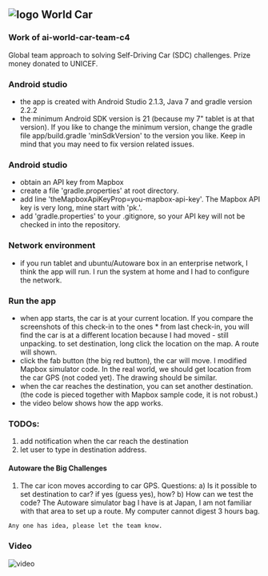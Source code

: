 ## ![logo](https://github.com/wfs/ai-world-car-team-c4/blob/master/app/src/main/res/mipmap-mdpi/ic_launcher.png?raw=true) World Car ##

### Work of ai-world-car-team-c4 ###
Global team approach to solving Self-Driving Car (SDC) challenges. Prize money donated to UNICEF.

### Android studio ###
* the app is created with Android Studio 2.1.3, Java 7 and gradle version 2.2.2
* the minimum Android SDK version is 21 (because my 7" tablet is at that version). If you like to change the minimum version, change the gradle file app/build.gradle 'minSdkVersion' to the version you like. Keep in mind that you may need to fix version related issues.  

### Android studio ###
* obtain an API key from Mapbox
* create a file 'gradle.properties' at root directory.
* add line 'theMapboxApiKeyProp=you-mapbox-api-key'. The Mapbox API key is very long, mine start with 'pk.'.
* add 'gradle.properties' to your .gitignore, so your API key will not be checked in into the repository.

### Network environment ###
* if you run tablet and ubuntu/Autoware box in an enterprise network, I think the app will run. I run the system at home and I had to configure the network.     

### Run the app ###
* when app starts, the car is at your current location. If you compare the screenshots of this check-in to the ones * from last check-in, you will find the car is at a different location because I had moved - still unpacking.
to set destination, long click the location on the map. A route will shown.
* click the fab button (the big red button), the car will move. I modified Mapbox simulator code. In the real world, we should get location from the car GPS (not coded yet). The drawing should be similar.
* when the car reaches the destination, you can set another destination. (the code is pieced together with Mapbox sample code, it is not robust.)
* the video below shows how the app works.      

### TODOs: ###
1. add notification when the car reach the destination
2. let user to type in destination address.   

#### Autoware the Big Challenges ####
1. The car icon moves according to car GPS. Questions:
   a) Is it possible to set destination to car? if yes (guess yes), how?
   b) How can we test the code? The Autoware simulator bag I have is at Japan, I am not familiar with that area to set up a route. My computer cannot digest 3 hours bag.

``` Any one has idea, please let the team know. ```

### Video ###

![video](https://drive.google.com/file/d/0B6G_lW9c9NY2UzVNblpQd0pVUG8/view?usp=sharing)
